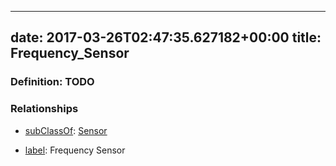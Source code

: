 
---
date: 2017-03-26T02:47:35.627182+00:00
title: Frequency_Sensor
---
### Definition: TODO

### Relationships

* [subClassOf](http://www.w3.org/2000/01/rdf-schema#subClassOf): [Sensor](https://brickschema.org/schema/1.0/Brick#Sensor)

* [label](http://www.w3.org/2000/01/rdf-schema#label): Frequency Sensor
